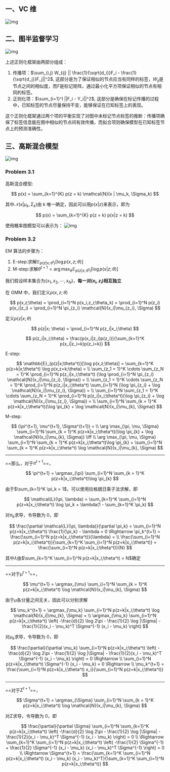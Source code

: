## 一、VC 维

![img](https://img2023.cnblogs.com/blog/3436855/202405/3436855-20240514225608243-238689337.png)

## 二、图半监督学习

![img](https://img2023.cnblogs.com/blog/3436855/202405/3436855-20240514220956018-832388086.png)

上述正则化框架由两部分组成：

1. 传播项：$\sum_{i,j} W_{ij} || \frac{1}{\sqrt{d_i}}F_i - \frac{1}{\sqrt{d_j}}F_j||^2$, 这部分是为了保证相似的节点应当有同样的标签，$W_{ij}$是节点之间的相似度，而$F$是标记矩阵，通过最小化平方项保证相似的节点有相同的标签。
2. 正则化项：$\sum_{i=1}^l ||F_i - Y_i||^2$, 这部分是确保在标记传播的过程中，已知标签的节点尽量保持不变，能够保证在已知标签上的表现。

这个正则化框架通过两个项的平衡实现了对图中未标记节点标签的推断：传播项确保了标签信息能在图中相似的节点间有效传播，而拟合项则确保模型在已知标签节点上的预测准确性。

## 三、高斯混合模型

![img](https://img2023.cnblogs.com/blog/3436855/202405/3436855-20240514181635086-1614196350.png)

### Problem 3.1

高斯混合模型:

$$
p(x) = \sum_{k=1}^{K} p(z = k) \mathcal{N}(x | \mu_k, \Sigma_k)
$$

其中$\mathcal{N}(x | \mu_k, \Sigma_k)$由 k 唯一确定，因此可以用$p(x|z)$来表示，即为

$$
p(x) = \sum_{k=1}^{K} p(z = k) p(x|z = k)
$$

使用概率图模型可以表示为：
![img](https://img2023.cnblogs.com/blog/3436855/202405/3436855-20240514182740936-1328244998.png)

### Problem 3.2

EM 算法的步骤为：

1. E-step:求解$\mathbb{E}_{p(z|x;\theta^t)}[\log p(x,z;\theta)]$
2. M-step:求解$\theta^{t+1} = \arg \max_{\theta} \mathbb{E}_{p(z|x;\theta^t)}[\log p(x|z;\theta)]$

我们假设样本集合为$\{x_1, x_2, \cdots, x_N\}$，**每一对$(x_i,z_i)$相互独立**

在 GMM 中，我们定义$p(x,z;\theta)$

$$
p(x,z;\theta) = \prod_{i=1}^N p(x_i,z_i;\theta_k) = \prod_{i=1}^N p(z_i) p(x_i|z_i) = \prod_{i=1}^N \pi_{z_i} \mathcal{N}(x_i|\mu_{z_i}, \Sigma)
$$

定义$p(z|x;\theta)$

$$
p(z|x; \theta) = \prod_{i=1}^N p(z_i|x_i;\theta)
$$

$$
p(z_i|x_i;\theta) = \frac{p(x_i|z_i)p(z_i)}{\sum_{k=1}^K p(x_i|z_i=k)p(z_i=k)}
$$

E-step:

$$
\mathbb{E}_{p(z|x;\theta^t)}[\log p(x,z;\theta)] =
\sum_{k=1}^K p(z=k|x;\theta^t) \log p(x,z=k;\theta) = \\
\sum_{z_1 = 1}^K \cdots \sum_{z_N = 1}^K \prod_{i=1}^N p(z_i|x_i;\theta^t) (\log \prod_{i=1}^N \pi_{z_i} \mathcal{N}(x_i|\mu_{z_i}, \Sigma)) = \\
\sum_{z_1 = 1}^K \cdots \sum_{z_N = 1}^K \prod_{i=1}^N p(z_i|x_i;\theta^t)  \sum_{i=1}^N (\log \pi_{z_i} +  \log \mathcal{N}(x_i|\mu_{z_i}, \Sigma)) = \\
\sum_{i=1}^N \sum_{z_1 = 1}^K \cdots \sum_{z_N = 1}^K \prod_{i=1}^N p(z_i|x_i;\theta^t)(\log \pi_{z_i} +  \log \mathcal{N}(x_i|\mu_{z_i}, \Sigma)) = \\
\sum_{i=1}^N \sum_{k = 1}^K p(z=k|x_i;\theta^t)(\log \pi_{k} +  \log \mathcal{N}(x_i|\mu_{k}, \Sigma))
$$

M-step:

$$
(\pi^{t+1}, \mu^{t+1}, \Sigma^{t+1}) = \\ \arg \max_{\pi, \mu, \Sigma} \sum_{i=1}^N \sum_{k = 1}^K p(z=k|x_i;\theta^t)(\log \pi_{k} +  \log \mathcal{N}(x_i|\mu_{k}, \Sigma)) \iff \\
\arg \max_{\pi, \mu, \Sigma} \sum_{i=1}^N \sum_{k = 1}^K p(z=k|x_i;\theta^t)\log \pi_{k} + \sum_{i=1}^N \sum_{k = 1}^K p(z=k|x_i;\theta^t) \log \mathcal{N}(x_i|\mu_{k}, \Sigma)
$$

---

==那么，对于$\pi^{t+1}$==，

$$
\pi^{t+1} = \argmax_{\pi}  \sum_{i=1}^N \sum_{k = 1}^K p(z=k|x_i;\theta^t)\log \pi_{k}
$$

由于$\sum_{k=1}^K \pi_k = 1$，可以使用拉格朗日乘子法求解，即

$$
\mathcal{L}(\pi, \lambda) = \sum_{k=1}^K \sum_{i=1}^N p(z=k|x_i;\theta^t) \log \pi_k + \lambda(1 - \sum_{k=1}^K \pi_k)
$$

对$\pi_k$求导，令导数为 0，即

$$
\frac{\partial \mathcal{L}(\pi, \lambda)}{\partial \pi_k} =
\sum_{i=1}^N p(z=k|x_i;\theta^t)  \frac{1}{\pi_k} - \lambda = 0
\Rightarrow \pi_k^{t+1} = \frac{\sum_{i=1}^N p(z=k|x_i;\theta^t)}{\lambda} = \\
\frac{\sum_{i=1}^N p(z=k|x_i;\theta^t)}{\sum_{k=1}^K \sum_{i=1}^N p(z=k|x_i;\theta^t)} = \frac{\sum_{i=1}^N p(z=k|x_i;\theta^t)}{N}
$$

其中$\lambda$由$\sum_{k=1}^K \sum_{i=1}^N p(z=k|x_i;\theta^t) = N$确定

---

==对于$\mu^{t+1}$==，

$$
\mu^{t+1} = \argmax_{\mu} \sum_{i=1}^N \sum_{k = 1}^K p(z=k|x_i;\theta^t) \log \mathcal{N}(x_i|\mu_{k}, \Sigma)
$$

由于$\mu$各分量之间无关，因此可以分别求解

$$
\mu_k^{t+1} = \argmax_{\mu_k} \sum_{i=1}^N p(z=k|x_i;\theta^t) \log \mathcal{N}(x_i|\mu_{k}, \Sigma) = \\
\argmax_{\mu_k} \sum_{i=1}^N p(z=k|x_i;\theta^t) \left( -\frac{d}{2} \log 2\pi - \frac{1}{2} \log |\Sigma| - \frac{1}{2}(x_i - \mu_k)^T \Sigma^{-1} (x_i - \mu_k) \right)
$$

对$\mu_k$求导，令导数为 0，即

$$
\frac{\partial}{\partial \mu_k}  \sum_{i=1}^N p(z=k|x_i;\theta^t) \left( -\frac{d}{2} \log 2\pi - \frac{1}{2} \log |\Sigma| - \frac{1}{2}(x_i - \mu_k)^T \Sigma^{-1} (x_i - \mu_k) \right) = 0 \Rightarrow \\
\sum_{i=1}^N p(z=k|x_i;\theta^t) \Sigma^{-1} (x_i - \mu_k) = 0 \Rightarrow \\
\mu_k^{t+1} = \frac{\sum_{i=1}^N p(z=k|x_i;\theta^t) x_i}{\sum_{i=1}^N p(z=k|x_i;\theta^t)}
$$

---

==对于$\Sigma^{t+1}$==，

$$
\Sigma^{t+1} = \argmax_{\Sigma} \sum_{i=1}^N \sum_{k = 1}^K p(z=k|x_i;\theta^t) \log \mathcal{N}(x_i|\mu_{k}, \Sigma)
$$

对$\Sigma$求导，令导数为 0，即

$$
\frac{\partial}{\partial \Sigma} \sum_{i=1}^N \sum_{k=1}^K p(z=k|x_i;\theta^t) \left( -\frac{d}{2} \log 2\pi - \frac{1}{2} \log |\Sigma| - \frac{1}{2}(x_i - \mu_k)^T \Sigma^{-1} (x_i - \mu_k) \right) = 0 \\
\Rightarrow \sum_{k=1}^K \sum_{i=1}^N p(z=k|x_i;\theta^t) \left( -\frac{1}{2} \Sigma^{-1} + \frac{1}{2} \Sigma^{-1} (x_i - \mu_k) (x_i - \mu_k)^T \Sigma^{-1} \right) = 0 \\
\Rightarrow \Sigma^{t+1} = \frac{\sum_{k=1}^K \sum_{i=1}^N p(z=k|x_i;\theta^t) (x_i - \mu_k) (x_i - \mu_k)^T}{\sum_{k=1}^K \sum_{i=1}^N p(z=k|x_i;\theta^t)}
$$
